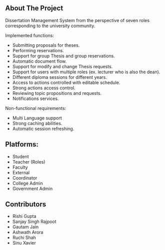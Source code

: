 ## About The Project
Dissertation Management System from the perspective of seven roles corresponding to the university community.

Implemented functions:
* Submitting proposals for theses.
* Performing reservations.
* Support for group Thesis and group reservations.
* Automatic document flow.
* Support for modify and change Thesis requests.
* Support for users with multiple roles (ex. lecturer who is also the dean).
* Different diploma sessions for different years.
* Access to actions controlled with editable schedule.
* Strong actions access control.
* Reviewing topic propositions and requests.
* Notifications services.

Non-functional requirements:
* Multi Language support
* Strong caching abilities.
* Automatic session refreshing.

## Platforms:

- Student
- Teacher (Roles)
 - Faculty
 - External
 - Coordinator
 - College Admin
- Government Admin  

## Contributors

- Rishi Gupta
- Sanjay Singh Rajpoot
- Gautam Jain
- Ashwath Arora
- Ruchi Shah
- Sinu Xavier


